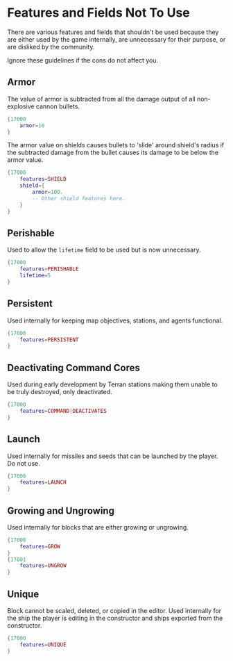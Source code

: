 # Features and Fields Not To Use
There are various features and fields that shouldn't be used because they are either used by the game internally, are unnecessary for their purpose, or are disliked by the community.

Ignore these guidelines if the cons do not affect you.
## Armor
The value of armor is subtracted from all the damage output of all non-explosive cannon bullets.
```lua
{17000
    armor=10
}
```
The armor value on shields causes bullets to 'slide' around shield's radius if the subtracted damage from the bullet causes its damage to be below the armor value.
```lua
{17000
    features=SHIELD
    shield={
        armor=100.
        -- Other shield features here.
    }
}
```
## Perishable
Used to allow the `lifetime` field to be used but is now unnecessary.
```lua
{17000
    features=PERISHABLE
    lifetime=5
}
```
## Persistent
Used internally for keeping map objectives, stations, and agents functional.
```lua
{17000
    features=PERSISTENT
}
```
## Deactivating Command Cores
Used during early development by Terran stations making them unable to be truly destroyed, only deactivated.
```lua
{17000
    features=COMMAND|DEACTIVATES
}
```
## Launch
Used internally for missiles and seeds that can be launched by the player. Do not use.
```lua
{17000
    features=LAUNCH
}
```
## Growing and Ungrowing
Used internally for blocks that are either growing or ungrowing.
```lua
{17000
    features=GROW
}
{17001
    features=UNGROW
}
```
## Unique
Block cannot be scaled, deleted, or copied in the editor. Used internally for the ship the player is editing in the constructor and ships exported from the constructor.
```lua
{17000
    features=UNIQUE
}
```